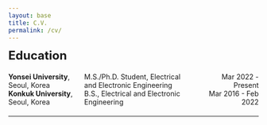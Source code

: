 ```yaml
---
layout: base
title: C.V.
permalink: /cv/
---
```


<div style="font-size: 1.5rem; margin-bottom: 20px;"><strong>Education</strong></div>
<div style="display: table; width: 100%; margin-bottom: 20px;">

  <div style="display: table-row;">
    <div style="display: table-cell; padding-right: 15px; vertical-align: top;">
      <strong>Yonsei University</strong>, Seoul, Korea
    </div>
    <div style="display: table-cell; padding-right: 15px; vertical-align: top;">
      M.S./Ph.D. Student, Electrical and Electronic Engineering
    </div>
    <div style="display: table-cell; width: 25%; text-align: right; vertical-align: top;">
      Mar 2022 - Present
    </div>
  </div>

  <div style="display: table-row;">
    <div style="display: table-cell; padding-right: 15px; vertical-align: top;">
      <strong>Konkuk University</strong>, Seoul, Korea
    </div>
    <div style="display: table-cell; padding-right: 15px; vertical-align: top;">
      B.S., Electrical and Electronic Engineering
    </div>
    <div style="display: table-cell; width: 25%; text-align: right; vertical-align: top;">
      Mar 2016 - Feb 2022
    </div>
  </div>

</div>


<!-- Add Line -->
<hr> 
